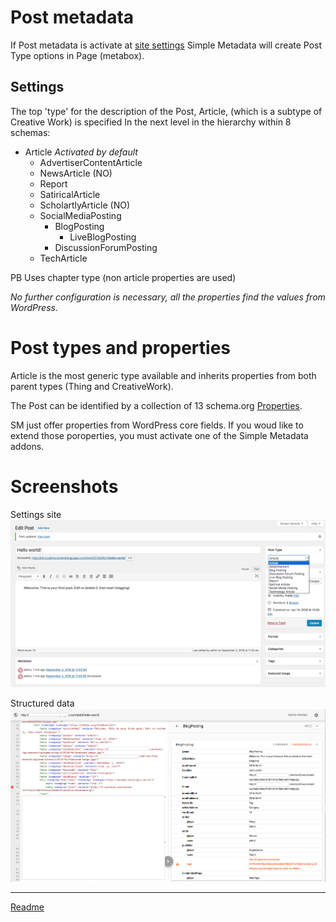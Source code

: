 # Post metadata

If Post metadata is activate at [site settings](/doc-settings-site.md) Simple Metadata will create Post Type options in Page (metabox).

## Settings

The top 'type' for the description of the Post, Article, (which is a subtype of Creative Work) is specified In the next level in the hierarchy within 8 schemas:

* Article *Activated by default*
  * AdvertiserContentArticle
  * NewsArticle (NO)
  * Report
  * SatiricalArticle
  * ScholartlyArticle (NO)
  * SocialMediaPosting
    * BlogPosting
      * LiveBlogPosting
    * DiscussionForumPosting
  * TechArticle

PB Uses chapter type (non article properties are used)

_No further configuration is necessary, all the properties find the values from WordPress._

# Post types and properties

Article is the most generic type available and inherits properties from both parent types (Thing and CreativeWork).

The Post can be identified by a collection of 13 schema.org [Properties](/doc/doc-metadata-post.md).

SM just offer properties from WordPress core fields. If you woud like to extend those poroperties, you must activate one of the Simple Metadata addons.

# Screenshots

Settings site
![settings-post](/doc/images/settings-post.png)

Structured data
![structured-data-post](/doc/images/structured-data-post.png)

---

[Readme](//Readme.md)
